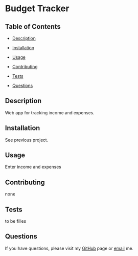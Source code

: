 
# Budget Tracker


## Table of Contents
* [Description](#description)
* [Installation](#installation)
* [Usage](#usage)
* [Contributing](#contributing)
* [Tests](#tests)

* [Questions](#questions)
  
## Description
Web app for tracking income and expenses.
## Installation
See previous project.
## Usage
Enter income and expenses
## Contributing
none
## Tests 
to be filles


## Questions
If you have questions, please visit my [GitHub](http://github.com/e-p-n) page or [email](mailto:eric.n@me.com?subject=Question%20regarding%20Budget%20Tracker) me.
  
